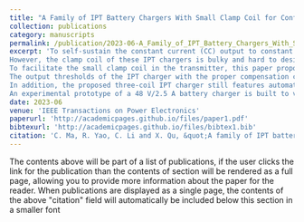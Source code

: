 ```yaml
---
title: "A Family of IPT Battery Chargers With Small Clamp Coil for Configurable and Self-Sustained Battery Charging Profile"
collection: publications
category: manuscripts
permalink: /publication/2023-06-A_Family_of_IPT_Battery_Chargers_With_Small_Clamp_Coil_for_Configurable_and_Self-Sustained_Battery_Charging_Profile-number-4
excerpt: 'To self-sustain the constant current (CC) output to constant voltage (CV) output transition for inductive power transfer (IPT) chargers, the clamp coil assisted IPT battery chargers are better than the existing solutions due to the merits of no additional switching components, sensors, and control circuits.
However, the clamp coil of these IPT chargers is bulky and hard to design, as the mutual inductances between the clamp coil and the main coupler coils are significant to the output performances.
To facilitate the small clamp coil in the transmitter, this paper proposes a family of IPT battery chargers with a proper second-order compensation network on the secondary side.
The output thresholds of the IPT charger with the proper compensation can be readily configured to cope with the desired charging profile, and the clamp coil can be designed very small to decrease the corresponding cost and size. 
In addition, the proposed three-coil IPT charger still features automatic and smooth CC-to-CV transition to eliminate wireless communication, near unity power factor to minimize voltage-ampere (VA) ratings, soft switching to improve transfer efficiency, and open-circuit protection during CC charging. 
An experimental prototype of a 48 V/2.5 A battery charger is built to verify the analysis.'
date: 2023-06
venue: 'IEEE Transactions on Power Electronics'
paperurl: 'http://academicpages.github.io/files/paper1.pdf'
bibtexurl: 'http://academicpages.github.io/files/bibtex1.bib'
citation: 'C. Ma, R. Yao, C. Li and X. Qu, &quot;A family of IPT battery chargers with small clamp coil for configurable and self-sustained battery charging profile&quot; <i>IEEE Trans. Power Electron.</i>, vol. 38, no. 6, pp. 7910-7919.'
---
```

The contents above will be part of a list of publications, if the user clicks the link for the publication than the contents of section will be rendered as a full page, allowing you to provide more information about the paper for the reader. When publications are displayed as a single page, the contents of the above "citation" field will automatically be included below this section in a smaller font
